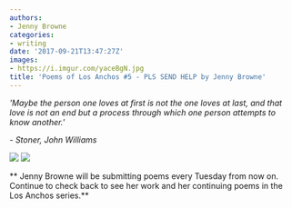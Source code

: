 ```yaml
---
authors:
- Jenny Browne
categories:
- writing
date: '2017-09-21T13:47:27Z'
images:
- https://i.imgur.com/yaceBgN.jpg
title: 'Poems of Los Anchos #5 - PLS SEND HELP by Jenny Browne'
---
```

_'Maybe the person one loves at first is not the one loves at last, and that love is not an end but a process through which one person attempts to know another.'_ 

_- Stoner, John Williams_

![](https://i.imgur.com/ROVvc8T.jpg "")
![](https://i.imgur.com/RwdcIBc.jpg "")


**
Jenny Browne will be submitting poems every Tuesday from now on. Continue to check back to see her work and her continuing poems in the Los Anchos series.**